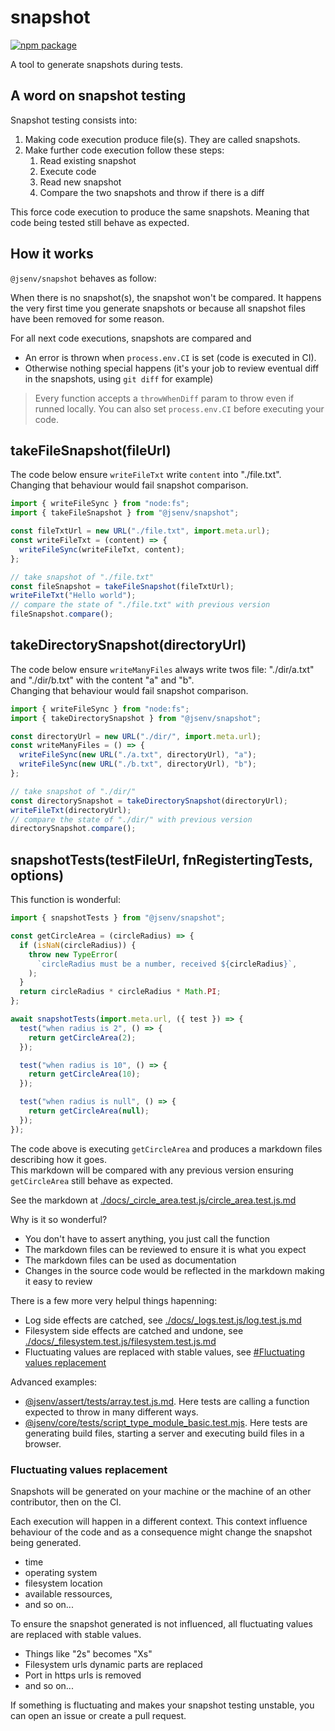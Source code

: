 # snapshot

[![npm package](https://img.shields.io/npm/v/@jsenv/snapshot.svg?logo=npm&label=package)](https://www.npmjs.com/package/@jsenv/snapshot)

A tool to generate snapshots during tests.

## A word on snapshot testing

Snapshot testing consists into:

1. Making code execution produce file(s). They are called snapshots.
2. Make further code execution follow these steps:
   1. Read existing snapshot
   2. Execute code
   3. Read new snapshot
   4. Compare the two snapshots and throw if there is a diff

This force code execution to produce the same snapshots. Meaning that code being tested still behave as expected.

## How it works

`@jsenv/snapshot` behaves as follow:

When there is no snapshot(s), the snapshot won't be compared. It happens the very first time you generate snapshots or because all snapshot files have been removed for some reason.

For all next code executions, snapshots are compared and

- An error is thrown when `process.env.CI` is set (code is executed in CI).
- Otherwise nothing special happens (it's your job to review eventual diff in the snapshots, using `git diff` for example)

> Every function accepts a `throwWhenDiff` param to throw even if runned locally. You can also set `process.env.CI` before executing your code.

## takeFileSnapshot(fileUrl)

The code below ensure `writeFileTxt` write `content` into "./file.txt".  
Changing that behaviour would fail snapshot comparison.

```js
import { writeFileSync } from "node:fs";
import { takeFileSnapshot } from "@jsenv/snapshot";

const fileTxtUrl = new URL("./file.txt", import.meta.url);
const writeFileTxt = (content) => {
  writeFileSync(writeFileTxt, content);
};

// take snapshot of "./file.txt"
const fileSnapshot = takeFileSnapshot(fileTxtUrl);
writeFileTxt("Hello world");
// compare the state of "./file.txt" with previous version
fileSnapshot.compare();
```

## takeDirectorySnapshot(directoryUrl)

The code below ensure `writeManyFiles` always write twos file: "./dir/a.txt" and "./dir/b.txt" with the content "a" and "b".  
Changing that behaviour would fail snapshot comparison.

```js
import { writeFileSync } from "node:fs";
import { takeDirectorySnapshot } from "@jsenv/snapshot";

const directoryUrl = new URL("./dir/", import.meta.url);
const writeManyFiles = () => {
  writeFileSync(new URL("./a.txt", directoryUrl), "a");
  writeFileSync(new URL("./b.txt", directoryUrl), "b");
};

// take snapshot of "./dir/"
const directorySnapshot = takeDirectorySnapshot(directoryUrl);
writeFileTxt(directoryUrl);
// compare the state of "./dir/" with previous version
directorySnapshot.compare();
```

## snapshotTests(testFileUrl, fnRegistertingTests, options)

This function is wonderful:

```js
import { snapshotTests } from "@jsenv/snapshot";

const getCircleArea = (circleRadius) => {
  if (isNaN(circleRadius)) {
    throw new TypeError(
      `circleRadius must be a number, received ${circleRadius}`,
    );
  }
  return circleRadius * circleRadius * Math.PI;
};

await snapshotTests(import.meta.url, ({ test }) => {
  test("when radius is 2", () => {
    return getCircleArea(2);
  });

  test("when radius is 10", () => {
    return getCircleArea(10);
  });

  test("when radius is null", () => {
    return getCircleArea(null);
  });
});
```

The code above is executing `getCircleArea` and produces a markdown files describing how it goes.  
This markdown will be compared with any previous version ensuring `getCircleArea` still behave as expected.

See the markdown at [./docs/\_circle_area.test.js/circle_area.test.js.md](./docs/_circle_area.test.js/circle_area.test.js.md)

Why is it so wonderful?

- You don't have to assert anything, you just call the function
- The markdown files can be reviewed to ensure it is what you expect
- The markdown files can be used as documentation
- Changes in the source code would be reflected in the markdown making it easy to review

There is a few more very helpul things hapenning:

- Log side effects are catched, see [./docs/\_logs.test.js/log.test.js.md](./docs/_log.test.js/log.test.js.md)
- Filesystem side effects are catched and undone, see [./docs/\_filesystem.test.js/filesystem.test.js.md](./docs/_filesystem.test.js/filesystem.test.js.md)
- Fluctuating values are replaced with stable values, see [#Fluctuating values replacement](#fluctuating-values-replacement)

Advanced examples:

- [@jsenv/assert/tests/array.test.js.md](../assert/tests/_array.test.js/array.test.js.md). Here tests are calling a function expected to throw in many different ways.
- [@jsenv/core/tests/script_type_module_basic.test.mjs](../../../tests/build/basics/script_type_module_basic/_script_type_module_basic.test.mjs/script_type_module_basic.test.mjs.md). Here tests are generating build files, starting a server and executing build files in a browser.

### Fluctuating values replacement

Snapshots will be generated on your machine or the machine of an other contributor, then on the CI.

Each execution will happen in a different context. This context influence behaviour of the code and as a consequence might change the snapshot being generated.

- time
- operating system
- filesystem location
- available ressources,
- and so on...

To ensure the snapshot generated is not influenced, all fluctuating values are replaced with stable values.

- Things like "2s" becomes "Xs"
- Filesystem urls dynamic parts are replaced
- Port in https urls is removed
- and so on...

If something is fluctuating and makes your snapshot testing unstable, you can open an issue or create a pull request.
